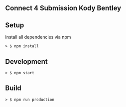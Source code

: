 Connect 4 Submission Kody Bentley
---------------------------

## Setup

Install all dependencies via npm

```
> $ npm install
```

## Development

```
> $ npm start
```

## Build

```
> $ npm run production
```